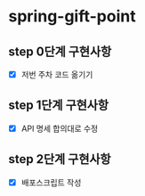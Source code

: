 # spring-gift-point

## step 0단계 구현사항
- [x] 저번 주차 코드 옮기기

## step 1단계 구현사항
- [x] API 명세 합의대로 수정 

## step 2단계 구현사항
- [x] 배포스크립트 작성
